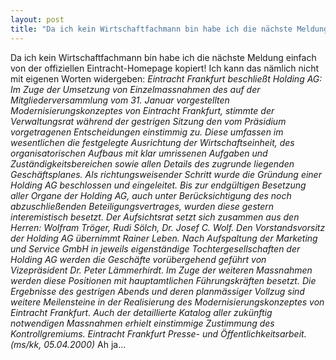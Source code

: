 ```yaml
---
layout: post
title: "Da ich kein Wirtschaftfachmann bin habe ich die nächste Meldung einfach von der offiziellen Eintracht-Homepage kopiert!"
---
```


Da ich kein Wirtschaftfachmann bin habe ich die nächste Meldung einfach von der offiziellen Eintracht-Homepage kopiert! Ich kann das nämlich nicht mit eigenen Worten widergeben: _Eintracht Frankfurt beschließt Holding AG: Im Zuge der Umsetzung von Einzelmassnahmen des auf der Mitgliederversammlung vom 31. Januar vorgestellten Modernisierungskonzeptes von Eintracht Frankfurt, stimmte der Verwaltungsrat während der gestrigen Sitzung den vom Präsidium vorgetragenen Entscheidungen einstimmig zu. Diese umfassen im wesentlichen die festgelegte Ausrichtung der Wirtschaftseinheit, des organisatorischen Aufbaus mit klar umrissenen Aufgaben und Zuständigkeitsbereichen sowie allen Details des zugrunde liegenden Geschäftsplanes. Als richtungsweisender Schritt wurde die Gründung einer Holding AG beschlossen und eingeleitet. Bis zur endgültigen Besetzung aller Organe der Holding AG, auch unter Berücksichtigung des noch abzuschließenden Beteiligungsvertrages, wurden diese gestern interemistisch besetzt. Der Aufsichtsrat setzt sich zusammen aus den Herren: Wolfram Tröger, Rudi Sölch, Dr. Josef C. Wolf. Den Vorstandsvorsitz der Holding AG übernimmt Rainer Leben. Nach Aufspaltung der Marketing und Service GmbH in jeweils eigenständige Tochtergesellschaften der Holding AG werden die Geschäfte vorübergehend geführt von Vizepräsident Dr. Peter Lämmerhirdt. Im Zuge der weiteren Massnahmen werden diese Positionen mit hauptamtlichen Führungskräften besetzt. Die Ergebnisse des gestrigen Abends und deren planmässiger Vollzug sind weitere Meilensteine in der Realisierung des Modernisierungskonzeptes von Eintracht Frankfurt. Auch der detaillierte Katalog aller zukünftig notwendigen Massnahmen erhielt einstimmige Zustimmung des Kontrollgremiums. Eintracht Frankfurt Presse- und Öffentlichkeitsarbeit. (ms/kk, 05.04.2000)_ Ah ja...
